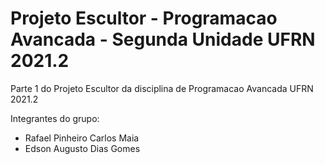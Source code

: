 # Projeto Escultor - Programacao Avancada - Segunda Unidade UFRN 2021.2
Parte 1 do Projeto Escultor da disciplina de Programacao Avancada UFRN 2021.2

Integrantes do grupo:
- Rafael Pinheiro Carlos Maia
- Edson Augusto Dias Gomes
